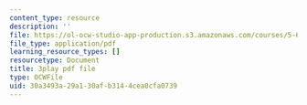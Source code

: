 ```yaml
---
content_type: resource
description: ''
file: https://ol-ocw-studio-app-production.s3.amazonaws.com/courses/5-61-physical-chemistry-fall-2017/30a3493a29a130afb3144cea0cfa0739_3RGYj06NSTI.pdf
file_type: application/pdf
learning_resource_types: []
resourcetype: Document
title: 3play pdf file
type: OCWFile
uid: 30a3493a-29a1-30af-b314-4cea0cfa0739
---
```

